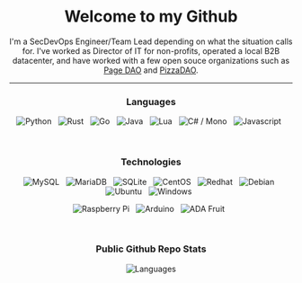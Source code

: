 <div align="center">

  # Welcome to my Github
  
  I'm a SecDevOps Engineer/Team Lead depending on what the situation calls for. I've worked as Director of IT for non-profits, operated a local B2B datacenter, and have worked with a few open souce organizations such as [Page DAO](https://github.com/PageDAO) and [PizzaDAO](https://github.com/PizzaDAO).

  <hr>
  
  ### Languages
  
  ![Python](https://img.shields.io/badge/Python-3776AB?style=for-the-badge&logo=python&logoColor=white)&nbsp;&nbsp;
  ![Rust](https://img.shields.io/badge/Rust-000000?style=for-the-badge&logo=rust&logoColor=white)&nbsp;&nbsp;
  ![Go](https://img.shields.io/badge/Go-00ADD8?style=for-the-badge&logo=go&logoColor=white)&nbsp;&nbsp;
  ![Java](https://img.shields.io/badge/Java-ED8B00?style=for-the-badge&logo=openjdk&logoColor=white)&nbsp;&nbsp;
  ![Lua](https://img.shields.io/badge/Lua-2C2D72?style=for-the-badge&logo=lua&logoColor=white)&nbsp;&nbsp;
  ![C# / Mono](https://img.shields.io/badge/C%23-239120?style=for-the-badge&logo=c-sharp&logoColor=white)&nbsp;&nbsp;
  ![Javascript](https://img.shields.io/badge/JavaScript-323330?style=for-the-badge&logo=javascript&logoColor=F7DF1E)&nbsp;&nbsp;
  
  <br>
  
  ### Technologies
  ![MySQL](https://img.shields.io/badge/MySQL-00000F?style=for-the-badge&logo=mysql&logoColor=white)&nbsp;&nbsp;
  ![MariaDB](https://img.shields.io/badge/MariaDB-003545?style=for-the-badge&logo=mariadb&logoColor=white)&nbsp;&nbsp;
  ![SQLite](https://img.shields.io/badge/SQLite-07405E?style=for-the-badge&logo=sqlite&logoColor=white)&nbsp;&nbsp;
  ![CentOS](https://img.shields.io/badge/Cent%20OS-262577?style=for-the-badge&logo=CentOS&logoColor=white)&nbsp;&nbsp;
  ![Redhat](https://img.shields.io/badge/Red%20Hat-EE0000?style=for-the-badge&logo=redhat&logoColor=white)&nbsp;&nbsp;
  ![Debian](https://img.shields.io/badge/Debian-A81D33?style=for-the-badge&logo=debian&logoColor=white)&nbsp;&nbsp;
  ![Ubuntu](https://img.shields.io/badge/Ubuntu-E95420?style=for-the-badge&logo=ubuntu&logoColor=white)&nbsp;&nbsp;
  ![Windows](https://img.shields.io/badge/Windows-0078D6?style=for-the-badge&logo=windows&logoColor=white)&nbsp;&nbsp;
  
  ![Raspberry Pi](https://img.shields.io/badge/Raspberry%20Pi-A22846?style=for-the-badge&logo=Raspberry%20Pi&logoColor=white)&nbsp;&nbsp;
  ![Arduino](https://img.shields.io/badge/Arduino-00979D?style=for-the-badge&logo=Arduino&logoColor=whit)&nbsp;&nbsp;
  ![ADA Fruit](https://img.shields.io/badge/adafruit-000000?style=for-the-badge&logo=adafruit&logoColor=white)&nbsp;&nbsp;

  <br>
  
  ### Public Github Repo Stats
  
  ![Languages](https://github-readme-stats.vercel.app/api/top-langs/?username=ForestJ2&theme=blue-green)
  
  
</div>
<!--
**ForestJ2/ForestJ2** is a ✨ _special_ ✨ repository because its `README.md` (this file) appears on your GitHub profile.

Here are some ideas to get you started:

- 🔭 I’m currently working on ...
- 🌱 I’m currently learning ...
- 👯 I’m looking to collaborate on ...
- 🤔 I’m looking for help with ...
- 💬 Ask me about ...
- 📫 How to reach me: ...
- 😄 Pronouns: ...
- ⚡ Fun fact: ...
-->
